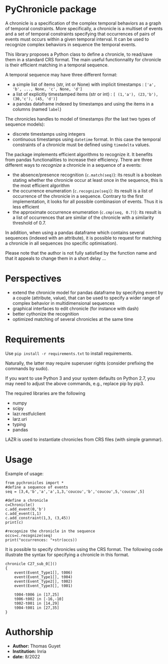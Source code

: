 # PyChronicle package

A chronicle is a specification of the complex temporal behaviors as a graph of temporal constraints. More specifically, a chronicle is a multiset of events and a set of temporal constraints specifying that occurrences of pairs of events must occurs within a given temporal interval.
It can be used to recognize complex behaviors in sequence the temporal events.

This library proposes a Python class to define a chronicle, to read/save them in a standard CRS format. The main useful functionnality for chronicle is their efficient matching in a temporal sequence.

A temporal sequence may have three different format:
* a simple list of items (str, int or None) with implicit timestamps : `['a', 'b', ..., None, 'c', None, 'd']`
* a list of explicitly timestamped items (str or int) : `[ (1,'a'), (23,'b'), (30,'c'), (45, 'd')]`
* a pandas dataframe indexed by timestamps and using the items in a columns (named `label`)

The chronicles handles to model of timestamps (for the last two types of sequence models):
* discrete timestamps using integers
* continuous timestamps using `datetime` format. In this case the temporal constraints of a chronicle must be defined using `timedelta` values.

The package implements efficient algorithms to recognize it. It benefits from pandas functionalities to increase their efficiency. There are three different ways to _recognize_ a chronicle in a sequence of a events:
* the absence/presence recognition (`c.match(seq)`): its result is a boolean stating whether the chronicle occur at least once in the sequence, this is the most efficient algorithm
* the occurrence enumeration (`c.recognize(seq)`): its result is a list of occurrence of the chronicle in a sequence. Contrary to the first implementation, it looks for all possible combinasion of events. Thus it is less efficient
* the approximate occurrence enumeration (`c.cmp(seq, 0.7)`): its result is a list of occurrences that are similar of the chronicle with a similarity threshold of 0.7.

In addition, when using a pandas dataframe which contains several sequences (indexed with an attribute), it is possible to request for matching a chronicle in all sequences (no specific optimisation).


Please note that the author is not fully satisfied by the function name and that it appeals to change them in a short delay ...

# Perspectives

* extend the chronicle model for pandas dataframe by specifying event by a couple (attribute, value), that can be used to specify a wider range of complex behavior in multidimensional sequences
* graphical interfaces to edit chronicle (for instance with dash)
* better cythonize the recognition
* optimized matching of several chronicles at the same time


# Requirements

Use `pip install -r requirements.txt` to install requirements.

Naturally, the latter may require superuser rights (consider prefixing the commands by sudo).

If you want to use Python 3 and your system defaults on Python 2.7, you may need to adjust the above commands, e.g., replace pip by pip3.

The required libraries are the following
* numpy
* scipy
* lazr.restfulclient
* larz.uri
* typing
* pandas

LAZR is used to instantiate chronicles from CRS files (with simple grammar).

# Usage

Example of usage:

    from pychronicles import *
    #define a sequence of events
    seq = [3,4,'b','a','a',1,3,'coucou','b','coucou',5,'coucou',5]
    
    #define a chronicle
    c=Chronicle()
    c.add_event(0,'b')
    c.add_event(1,1)
    c.add_constraint(1,3, (3,45))
    print(c)
    
    #recognize the chronicle in the sequence
    occs=c.recognize(seq)
    print("occurrences: "+str(occs))

It is possible to specify chronicles using the CRS format. The following code illustrate the syntax for specifying a chronicle in this format.

    chronicle C27_sub_0[]()
    {
	    event(Event_Type1[], t006)
	    event(Event_Type1[], t004)
	    event(Event_Type2[], t002)
	    event(Event_Type3[], t001)

	    t004-t006 in [17,25]
	    t006-t002 in [-16,-10]
	    t002-t001 in [14,29]
	    t004-t001 in [27,35]
    }


# Authorship

* **Author:** Thomas Guyet
* **Institution:** Inria
* **date:** 8/2022

